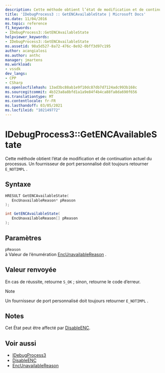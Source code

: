 ```yaml
---
description: Cette méthode obtient l’état de modification et de continuation actuel du processus.
title: 'IDebugProcess3 :: GetENCAvailableState | Microsoft Docs'
ms.date: 11/04/2016
ms.topic: reference
f1_keywords:
- IDebugProcess3::GetENCAvailableState
helpviewer_keywords:
- IDebugProcess3::GetENCAvailableState
ms.assetid: 98a5d527-8a72-476c-8e92-0bff3d97c195
author: acangialosi
ms.author: anthc
manager: jmartens
ms.workload:
- vssdk
dev_langs:
- CPP
- CSharp
ms.openlocfilehash: 13ad3bc88ab1e9f10dc87db7d7124adc993b168c
ms.sourcegitcommit: 4b323a8a8bfd1a1a9e84f4b4ca88fa8da690f656
ms.translationtype: MT
ms.contentlocale: fr-FR
ms.lasthandoff: 03/05/2021
ms.locfileid: "102149772"
---
```

# <a name="idebugprocess3getencavailablestate"></a>IDebugProcess3::GetENCAvailableState
Cette méthode obtient l’état de modification et de continuation actuel du processus. Un fournisseur de port personnalisé doit toujours retourner `E_NOTIMPL` .

## <a name="syntax"></a>Syntaxe

```cpp
HRESULT GetENCAvailableState(
   EncUnavailableReason* pReason
);
```

```csharp
int GetENCAvailableState(
   EncUnavailableReason[] pReason
);
```

## <a name="parameters"></a>Paramètres
`pReason`\
à Valeur de l’énumération [EncUnavailableReason](../../../extensibility/debugger/reference/encunavailablereason.md) .

## <a name="return-value"></a>Valeur renvoyée
 En cas de réussite, retourne `S_OK` ; sinon, retourne le code d’erreur.

> [!NOTE]
> Un fournisseur de port personnalisé doit toujours retourner `E_NOTIMPL` .

## <a name="remarks"></a>Notes
 Cet État peut être affecté par [DisableENC](../../../extensibility/debugger/reference/idebugprocess3-disableenc.md).

## <a name="see-also"></a>Voir aussi
- [IDebugProcess3](../../../extensibility/debugger/reference/idebugprocess3.md)
- [DisableENC](../../../extensibility/debugger/reference/idebugprocess3-disableenc.md)
- [EncUnavailableReason](../../../extensibility/debugger/reference/encunavailablereason.md)
